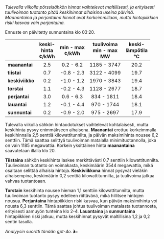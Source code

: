 *Tulevalla viikolla pörssisähkön hinnat vaihtelevat maltillisesti, ja erityisesti tuulivoiman tuotanto pitää keskihinnat alhaisina useina päivinä. Maanantaina ja perjantaina hinnat ovat korkeimmillaan, mutta hintapiikkien riski kasvaa vain perjantaina.*

Ennuste on päivitetty sunnuntaina klo 03:20.

|            | keski-<br>hinta<br>¢/kWh | min - max<br>¢/kWh | tuulivoima<br>min - max<br>MW | keski-<br>lämpötila<br>°C |
|:-------------|:----------------:|:----------------:|:-------------:|:-------------:|
| **maanantai** |        2.5        |      0.2 - 6.2      |   1185 - 3747   |       20.2       |
| **tiistai**     |        0.7        |     -0.8 - 2.3      |   3122 - 4099   |       19.7       |
| **keskiviikko** |        0.2        |     -1.0 - 1.2      |   1970 - 3843   |       19.4       |
| **torstai**    |        1.1        |     -0.2 - 4.3      |   1128 - 2677   |       18.7       |
| **perjantai**  |        3.0        |      0.6 - 6.3      |    834 - 1811   |       18.4       |
| **lauantai**   |        1.2        |     -0.1 - 4.4      |    970 - 1744   |       18.1       |
| **sunnuntai**  |        0.2        |     -0.9 - 2.0      |    975 - 2697   |       17.9       |

Tulevalla viikolla sähkön hintaodotukset vaihtelevat kohtalaisesti, mutta keskihinta pysyy enimmäkseen alhaisena. **Maanantai** erottuu korkeimmalla keskihinnalla 2,5 senttiä kilowattitunnilta, ja päivän maksimihinta nousee 6,2 senttiin. Tämä saattaa selittyä tuulivoiman matalalla minimituotannolla, joka on vain 1185 megawattia. Korkein yksittäinen hinta **maanantaina** saavutetaan illalla klo 20.

**Tiistaina** sähkön keskihinta laskee merkittävästi 0,7 senttiin kilowattitunnilta. Tuulivoiman tuotanto on voimakasta, keskimäärin 3544 megawattia, mikä osaltaan selittää alhaisia hintoja. **Keskiviikkona** hinnat pysyvät vieläkin alhaisempina, keskimäärin 0,2 senttiä kilowattitunnilta, ja tuulivoima jatkaa vahvaa tuotantoaan.

**Torstain** keskihinta nousee hieman 1,1 senttiin kilowattitunnilta, mutta tuulivoiman tuotanto pysyy edelleen riittävänä, mikä hillitsee hintojen nousua. **Perjantaina** hintapiikkien riski kasvaa, kun päivän maksimihinta voi nousta 6,3 senttiin. Tämä saattaa johtua tuulivoiman matalasta tuotannosta, erityisesti aamuyön tunteina klo 2-4. **Lauantaina** ja **sunnuntaina** hintapiikkien riski jatkuu, mutta keskihinnat pysyvät maltillisina 1,2 ja 0,2 sentin tasolla.

*Analyysin suoritti tänään gpt-4o.* 🌬️
